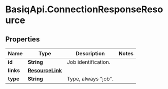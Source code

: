 # BasiqApi.ConnectionResponseResource

## Properties
Name | Type | Description | Notes
------------ | ------------- | ------------- | -------------
**id** | **String** | Job identification. | 
**links** | [**ResourceLink**](ResourceLink.md) |  | 
**type** | **String** | Type, always \"job\". | 


